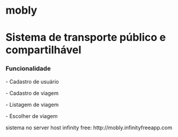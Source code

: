 # mobly

<h1>Sistema de transporte público e compartilhável</h1>
<h3>Funcionalidade</h3>
<p> - Cadastro de usuário </p>
<p> - Cadastro de viagem </p>
<p> - Listagem de viagem </p>
<p> - Escolher de viagem </p>

<p>sistema no server host infinity free: http://mobly.infinityfreeapp.com</p>
